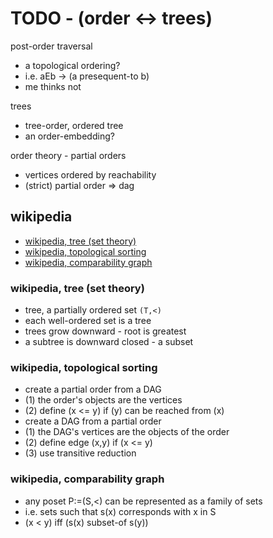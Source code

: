
<!-- ======================================================================= -->
# TODO - (order <-> trees)

post-order traversal

* a topological ordering?
* i.e. aEb -> (a presequent-to b)
* me thinks not

trees

* tree-order, ordered tree
* an order-embedding?

order theory - partial orders

* vertices ordered by reachability
* (strict) partial order => dag

<!-- ======================================================================= -->
## wikipedia

* [wikipedia, tree (set theory)](https://en.wikipedia.org/wiki/Tree_%28set_theory%29)
* [wikipedia, topological sorting](https://en.wikipedia.org/wiki/Topological_sorting)
* [wikipedia, comparability graph](https://en.wikipedia.org/wiki/Comparability_graph)

### wikipedia, tree (set theory)

* tree, a partially ordered set `(T,<)`
* each well-ordered set is a tree
* trees grow downward - root is greatest
* a subtree is downward closed - a subset

### wikipedia, topological sorting

* create a partial order from a DAG
* (1) the order's objects are the vertices
* (2) define (x <= y) if (y) can be reached from (x)
* create a DAG from a partial order
* (1) the DAG's vertices are the objects of the order
* (2) define edge (x,y) if (x <= y)
* (3) use transitive reduction

### wikipedia, comparability graph

* any poset P:=(S,<) can be represented as a family of sets
* i.e. sets such that s(x) corresponds with x in S
* (x < y) iff (s(x) subset-of s(y))
